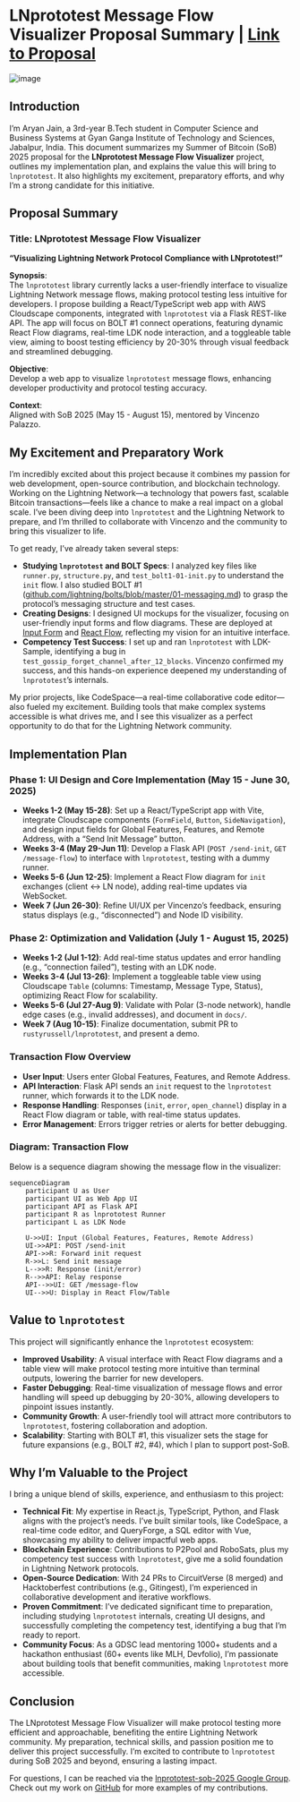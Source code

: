 # LNprototest Message Flow Visualizer Proposal Summary | [Link to Proposal](https://docs.google.com/document/d/1gAlXtYyD4yXyp-IvBQd4U2hg8Hesmz86g4gTxyxiaws/edit?usp=sharing)


![image](https://github.com/user-attachments/assets/83449d5f-618b-4723-8bc3-c043ba4cd476)


## Introduction
I’m Aryan Jain, a 3rd-year B.Tech student in Computer Science and Business Systems at Gyan Ganga Institute of Technology and Sciences, Jabalpur, India. This document summarizes my Summer of Bitcoin (SoB) 2025 proposal for the **LNprototest Message Flow Visualizer** project, outlines my implementation plan, and explains the value this will bring to `lnprototest`. It also highlights my excitement, preparatory efforts, and why I’m a strong candidate for this initiative.

## Proposal Summary
### Title: LNprototest Message Flow Visualizer
**“Visualizing Lightning Network Protocol Compliance with LNprototest!”**

**Synopsis**:  
The `lnprototest` library currently lacks a user-friendly interface to visualize Lightning Network message flows, making protocol testing less intuitive for developers. I propose building a React/TypeScript web app with AWS Cloudscape components, integrated with `lnprototest` via a Flask REST-like API. The app will focus on BOLT #1 connect operations, featuring dynamic React Flow diagrams, real-time LDK node interaction, and a toggleable table view, aiming to boost testing efficiency by 20-30% through visual feedback and streamlined debugging.

**Objective**:  
Develop a web app to visualize `lnprototest` message flows, enhancing developer productivity and protocol testing accuracy.

**Context**:  
Aligned with SoB 2025 (May 15 - August 15), mentored by Vincenzo Palazzo.

## My Excitement and Preparatory Work
I’m incredibly excited about this project because it combines my passion for web development, open-source contribution, and blockchain technology. Working on the Lightning Network—a technology that powers fast, scalable Bitcoin transactions—feels like a chance to make a real impact on a global scale. I’ve been diving deep into `lnprototest` and the Lightning Network to prepare, and I’m thrilled to collaborate with Vincenzo and the community to bring this visualizer to life.

To get ready, I’ve already taken several steps:
- **Studying `lnprototest` and BOLT Specs**: I analyzed key files like `runner.py`, `structure.py`, and `test_bolt1-01-init.py` to understand the `init` flow. I also studied BOLT #1 ([github.com/lightning/bolts/blob/master/01-messaging.md](https://github.com/lightning/bolts/blob/master/01-messaging.md)) to grasp the protocol’s messaging structure and test cases.
- **Creating Designs**: I designed UI mockups for the visualizer, focusing on user-friendly input forms and flow diagrams. These are deployed at [Input Form](https://luxury-phoenix-1d9cf3.netlify.app/) and [React Flow](https://legendary-genie-eb01eb.netlify.app/), reflecting my vision for an intuitive interface.
- **Competency Test Success**: I set up and ran `lnprototest` with LDK-Sample, identifying a bug in `test_gossip_forget_channel_after_12_blocks`. Vincenzo confirmed my success, and this hands-on experience deepened my understanding of `lnprototest`’s internals.

My prior projects, like CodeSpace—a real-time collaborative code editor—also fueled my excitement. Building tools that make complex systems accessible is what drives me, and I see this visualizer as a perfect opportunity to do that for the Lightning Network community.

## Implementation Plan
### Phase 1: UI Design and Core Implementation (May 15 - June 30, 2025)
- **Weeks 1-2 (May 15-28)**: Set up a React/TypeScript app with Vite, integrate Cloudscape components (`FormField`, `Button`, `SideNavigation`), and design input fields for Global Features, Features, and Remote Address, with a “Send Init Message” button.
- **Weeks 3-4 (May 29-Jun 11)**: Develop a Flask API (`POST /send-init`, `GET /message-flow`) to interface with `lnprototest`, testing with a dummy runner.
- **Weeks 5-6 (Jun 12-25)**: Implement a React Flow diagram for `init` exchanges (client ↔ LN node), adding real-time updates via WebSocket.
- **Week 7 (Jun 26-30)**: Refine UI/UX per Vincenzo’s feedback, ensuring status displays (e.g., “disconnected”) and Node ID visibility.

### Phase 2: Optimization and Validation (July 1 - August 15, 2025)
- **Weeks 1-2 (Jul 1-12)**: Add real-time status updates and error handling (e.g., “connection failed”), testing with an LDK node.
- **Weeks 3-4 (Jul 13-26)**: Implement a toggleable table view using Cloudscape `Table` (columns: Timestamp, Message Type, Status), optimizing React Flow for scalability.
- **Weeks 5-6 (Jul 27-Aug 9)**: Validate with Polar (3-node network), handle edge cases (e.g., invalid addresses), and document in `docs/`.
- **Week 7 (Aug 10-15)**: Finalize documentation, submit PR to `rustyrussell/lnprototest`, and present a demo.

### Transaction Flow Overview
- **User Input**: Users enter Global Features, Features, and Remote Address.
- **API Interaction**: Flask API sends an `init` request to the `lnprototest` runner, which forwards it to the LDK node.
- **Response Handling**: Responses (`init`, `error`, `open_channel`) display in a React Flow diagram or table, with real-time status updates.
- **Error Management**: Errors trigger retries or alerts for better debugging.

### Diagram: Transaction Flow
Below is a sequence diagram showing the message flow in the visualizer:

```mermaid
sequenceDiagram
    participant U as User
    participant UI as Web App UI
    participant API as Flask API
    participant R as lnprototest Runner
    participant L as LDK Node

    U->>UI: Input (Global Features, Features, Remote Address)
    UI->>API: POST /send-init
    API->>R: Forward init request
    R->>L: Send init message
    L-->>R: Response (init/error)
    R-->>API: Relay response
    API-->>UI: GET /message-flow
    UI-->>U: Display in React Flow/Table
```

## Value to `lnprototest`
This project will significantly enhance the `lnprototest` ecosystem:
- **Improved Usability**: A visual interface with React Flow diagrams and a table view will make protocol testing more intuitive than terminal outputs, lowering the barrier for new developers.
- **Faster Debugging**: Real-time visualization of message flows and error handling will speed up debugging by 20-30%, allowing developers to pinpoint issues instantly.
- **Community Growth**: A user-friendly tool will attract more contributors to `lnprototest`, fostering collaboration and adoption.
- **Scalability**: Starting with BOLT #1, this visualizer sets the stage for future expansions (e.g., BOLT #2, #4), which I plan to support post-SoB.

## Why I’m Valuable to the Project
I bring a unique blend of skills, experience, and enthusiasm to this project:
- **Technical Fit**: My expertise in React.js, TypeScript, Python, and Flask aligns with the project’s needs. I’ve built similar tools, like CodeSpace, a real-time code editor, and QueryForge, a SQL editor with Vue, showcasing my ability to deliver impactful web apps.
- **Blockchain Experience**: Contributions to P2Pool and RoboSats, plus my competency test success with `lnprototest`, give me a solid foundation in Lightning Network protocols.
- **Open-Source Dedication**: With 24 PRs to CircuitVerse (8 merged) and Hacktoberfest contributions (e.g., Gitingest), I’m experienced in collaborative development and iterative workflows.
- **Proven Commitment**: I’ve dedicated significant time to preparation, including studying `lnprototest` internals, creating UI designs, and successfully completing the competency test, identifying a bug that I’m ready to report.
- **Community Focus**: As a GDSC lead mentoring 1000+ students and a hackathon enthusiast (60+ events like MLH, Devfolio), I’m passionate about building tools that benefit communities, making `lnprototest` more accessible.


## Conclusion
The LNprototest Message Flow Visualizer will make protocol testing more efficient and approachable, benefiting the entire Lightning Network community. My preparation, technical skills, and passion position me to deliver this project successfully. I’m excited to contribute to `lnprototest` during SoB 2025 and beyond, ensuring a lasting impact.

For questions, I can be reached via the [lnprototest-sob-2025 Google Group](mailto:lnprototest-sob-2025@googlegroups.com). Check out my work on [GitHub](https://github.com/gitsofaryan) for more examples of my contributions.
